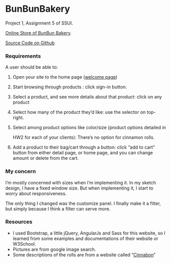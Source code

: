 # BunBunBakery
Project 1, Assignment 5 of SSUI.

[Online Store of BunBun Bakery](https://wangqianeve.github.io/BunBunBakery). 

[Source Code on Github](https://github.com/WangQianEve/BunBunBakery)



### Requirements

A user should be able to: 

1. Open your site to the home page ([welcome page](https://wangqianeve.github.io/BunBunBakery/))

2. Start browsing through products : click sign-in button.

3. Select a product, and see more details about that product: click on any product

4. Select how many of the product they’d like: use the selector on top-right.

5. Select among product options like color/size (product options detailed in 

   HW2 for each of your clients): There’s no option for cinnamon rolls.

6. Add a product to their bag/cart through a button: click “add to cart” button from either detail page, or home page, and you can change amount or delete from the cart.



### My concern

I’m mostly concerned with sizes when I’m implementing it. In my sketch design, I have a fixed window size. But when implementing it, I start to worry about responsiveness.  

The only thing I changed was the customize panel. I finally make it a filter, but simply because I think a filter can serve more.



### Resources

- I used Bootstrap, a little jQuery, AngularJs and Sass for this website, so I learned from some examples and documentations of their website or W3School.
- Pictures are from google image search.
- Some descriptions of the rolls are from a website called “[Cinnabon](https://www.cinnabon.com/bakery-menu/)”